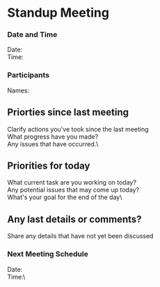 # Standup Meeting

### Date and Time

Date:\
Time:

### Participants

Names:

## Priorties since last meeting

Clarify actions you've took since the last meeting\
What progress have you made?\
Any issues that have occurred.\

## Priorities for today

What current task are you working on today?\
Any potential issues that may come up today?\
What's your goal for the end of the day\

## Any last details or comments?

Share any details that have not yet been discussed

### Next Meeting Schedule

Date:\
Time:\
